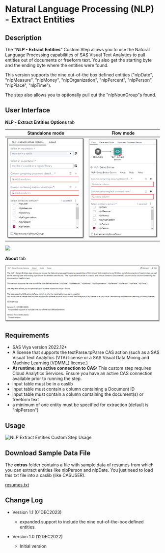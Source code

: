 # Natural Language Processing (NLP) - Extract Entities

## Description

The "**NLP - Extract Entities**" Custom Step allows you to use the Natural Language Processing capabilities of SAS Visual Text Analytics to pull entities out of documents or freeform text.  You also get the starting byte and the ending byte where the entities were found. 

This version supports the nine out-of-the box defined entities ("nlpDate", "nlpMeasure", "nlpMoney", "nlpOrganization", "nlpPercent", "nlpPerson", "nlpPlace", "nlpTime"). 
 
The step also allows you to optionally pull out the "nlpNounGroup"s found.

## User Interface


**NLP - Extract Entities Options** tab 


   | Standalone mode | Flow mode |
   | --- | --- |                  
   | ![](img/nlpEntityExtract-standalone.png) | ![](img/nlpEntityExtract-flowmode.png) |
   


   ![](img/nlpEntityExtract.png)

**About** tab

   ![](img/nlpEntityExtract_About.png)

## Requirements
* SAS Viya version 2022.12+
* A license that supports the textParse.tpParse CAS action (such as a SAS Visual Text Analytics (VTA) license or a SAS Visual Data Mining and Machine Learning (VDMML) license.)
* **At runtime: an active connection to CAS:** This custom step requires Cloud Analytics Services. Ensure you have an active CAS connection available prior to running the step.
* input table must be in a caslib
* input table must contain a column containing a Document ID
* input table must contain a column containing the document(s) or freeform text
* a minimum of one entity must be specified for extraction (default is "nlpPerson")

## Usage

![NLP Extract Entities Custom Step Usage](./img/nlpExtractEntities.gif)

## Download Sample Data File

The **extras** folder contains a file with sample data of resumes from which you can extract entities like nlpPerson and nlpDate.  You just need to load this txt file into a caslib (like CASUSER).

[resumes.txt](./extras/resumes.txt)

## Change Log

* Version 1.1 (01DEC2023)
  * expanded support to include the nine out-of-the-box defined entities.

* Version 1.0 (12DEC2022)  
  * Initial version   
